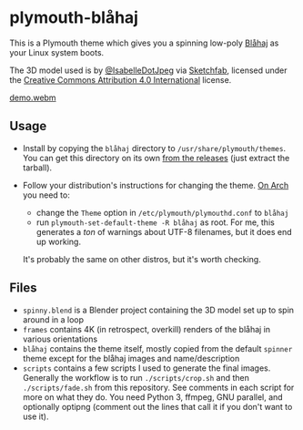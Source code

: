 plymouth-blåhaj
===============

This is a Plymouth theme which gives you a spinning low-poly [Blåhaj](https://www.ikea.com/us/en/p/blahaj-soft-toy-shark-90373590/) as your Linux system boots.

The 3D model used is by [@IsabelleDotJpeg](https://twitter.com/IsabelleDotJpeg) via [Sketchfab](https://sketchfab.com/3d-models/low-poly-blahaj-5ac23e0cd44d49dcaaa14967f7d7a778), licensed under the [Creative Commons Attribution 4.0 International](https://creativecommons.org/licenses/by/4.0/) license.

[demo.webm](https://user-images.githubusercontent.com/7763597/179430246-4711df8d-4471-49cb-960f-7b42d1481669.webm)

## Usage

- Install by copying the `blåhaj` directory to `/usr/share/plymouth/themes`. You can get this directory on its own [from the releases](https://github.com/190n/plymouth-blahaj/releases) (just extract the tarball).
- Follow your distribution's instructions for changing the theme. [On Arch](https://wiki.archlinux.org/title/Plymouth#Changing_the_theme) you need to:
	- change the `Theme` option in `/etc/plymouth/plymouthd.conf` to `blåhaj`
	- run `plymouth-set-default-theme -R blåhaj` as root. For me, this generates a _ton_ of warnings about UTF-8 filenames, but it does end up working.

	It's probably the same on other distros, but it's worth checking.

## Files

- `spinny.blend` is a Blender project containing the 3D model set up to spin around in a loop
- `frames` contains 4K (in retrospect, overkill) renders of the blåhaj in various orientations
- `blåhaj` contains the theme itself, mostly copied from the default `spinner` theme except for the blåhaj images and name/description
- `scripts` contains a few scripts I used to generate the final images. Generally the workflow is to run `./scripts/crop.sh` and then `./scripts/fade.sh` from this repository. See comments in each script for more on what they do. You need Python 3, ffmpeg, GNU parallel, and optionally optipng (comment out the lines that call it if you don't want to use it).
